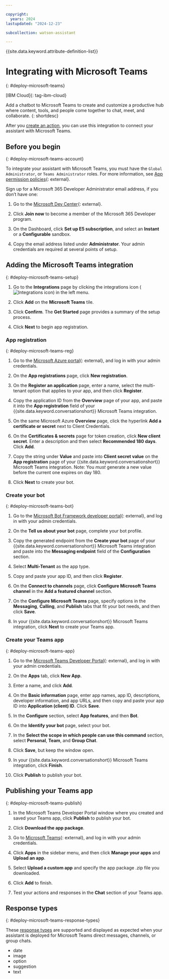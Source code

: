 ```yaml
---

copyright:
  years: 2024
lastupdated: "2024-12-23"

subcollection: watson-assistant

---
```


{{site.data.keyword.attribute-definition-list}}

# Integrating with Microsoft Teams
{: #deploy-microsoft-teams}

[IBM Cloud]{: tag-ibm-cloud}

Add a chatbot to Microsoft Teams to create and customize a productive hub where content, tools, and people come together to chat, meet, and collaborate. 
{: shortdesc}

After you [create an action](/docs/watson-assistant?topic=watson-assistant-build-actions-overview), you can use this integration to connect your assistant with Microsoft Teams.

## Before you begin
{: #deploy-microsoft-teams-account}

To integrate your assistant with Microsoft Teams, you must have the `Global Administrator`, or `Teams Administrator` roles. For more information, see [App permission policies](https://learn.microsoft.com/en-us/microsoftteams/teams-app-permission-policies){: external}.

Sign up for a Microsoft 365 Developer Administrator email address, if you don’t have one:

1.  Go to the [Microsoft Dev Center](https://developer.microsoft.com/en-us/microsoft-365/dev-program){: external}.

1.  Click **Join now** to become a member of the Microsoft 365 Developer program.

1.  On the Dashboard, click **Set up E5 subscription**, and select an **Instant** or a **Configurable** sandbox.

1. Copy the email address listed under **Administrator**. Your admin credentials are required at several points of setup.

## Adding the Microsoft Teams integration
{: #deploy-microsoft-teams-setup}

1. Go to the **Integrations** page by clicking the integrations icon (![Integrations icon](images/integrations-icon.png)) in the left menu.

1. Click **Add** on the **Microsoft Teams** tile.

1. Click **Confirm**. The **Get Started** page provides a summary of the setup process.

1. Click **Next** to begin app registration.

### App registration 
{: #deploy-microsoft-teams-reg}

1. Go to the [Microsoft Azure portal](https://portal.azure.com/){: external}, and log in with your admin credentials.

1. On the **App registrations** page, click **New registration**. 

1. On the **Register an application** page, enter a name, select the multi-tenant option that applies to your app, and then click **Register**.

1. Copy the application ID from the **Overview** page of your app, and paste it into the **App registration** field of your {{site.data.keyword.conversationshort}} Microsoft Teams integration.

1. On the same Microsoft Azure **Overview** page, click the hyperlink **Add a certificate or secret** next to Client Credentials. 

1. On the **Certificates & secrets** page for token creation, click **New client secret**. Enter a description and then select **Recommended 180 days**. Click **Add**.

1. Copy the string under **Value** and paste into **Client secret value** on the **App registration** page of your {{site.data.keyword.conversationshort}} Microsoft Teams integration. Note: You *must* generate a new value before the current one expires on day 180.

1. Click **Next** to create your bot.

### Create your bot
{: #deploy-microsoft-teams-bot}

1. Go to the [Microsoft Bot Framework developer portal](https://dev.botframework.com/bots/new){: external}, and log in with your admin credentials.

1. On the **Tell us about your bot** page, complete your bot profile. 

1. Copy the generated endpoint from the **Create your bot** page of your {{site.data.keyword.conversationshort}} Microsoft Teams integration and paste into the **Messaging endpoint** field of the **Configuration** section.

1. Select **Multi-Tenant** as the app type. 

1. Copy and paste your app ID, and then click **Register**.

1. On the **Connect to channels** page, click **Configure Microsoft Teams channel** in the **Add a featured channel** section.

1. On the **Configure Microsoft Teams** page, specify options in the **Messaging**, **Calling**, and **Publish** tabs that fit your bot needs, and then click **Save**.

1. In your {{site.data.keyword.conversationshort}} Microsoft Teams integration, click **Next** to create your Teams app.

### Create your Teams app
{: #deploy-microsoft-teams-app}

1. Go to the [Microsoft Teams Developer Portal](https://dev.teams.microsoft.com/home){: external}, and log in with your admin credentials.

1. On the **Apps** tab, click **New App**. 

1. Enter a name, and click **Add**. 

1. On the **Basic information** page, enter app names, app ID, descriptions, developer information, and app URLs, and then copy and paste your app ID into **Application (client) ID**. Click **Save**.

1. In the **Configure** section, select **App features**, and then **Bot**. 

1. On the **Identify your bot** page, select your bot. 

1. In the **Select the scope in which people can use this command** section, select **Personal**, **Team**, and **Group Chat**.

1. Click **Save**, but keep the window open.

1. In your {{site.data.keyword.conversationshort}}  Microsoft Teams integration, click **Finish**.

1. Click **Publish** to publish your bot. 

## Publishing your Teams app
{: #deploy-microsoft-teams-publish}

1. In the Microsoft Teams Developer Portal window where you created and saved your Teams app, click **Publish** to publish your bot.

1. Click **Download the app package**.

1. Go to [Microsoft Teams](https://teams.microsoft.com/v2/){: external}, and log in with your admin credentials.

1. Click **Apps** in the sidebar menu, and then click **Manage your apps** and **Upload an app**. 

1. Select **Upload a custom app** and specify the app package .zip file you downloaded. 

1. Click **Add** to finish.

1. Test your actions and responses in the **Chat** section of your Teams app.

## Response types
{: #deploy-microsoft-teams-response-types}

These [response types](/docs/watson-assistant?topic=watson-assistant-respond) are supported and displayed as expected when your assistant is deployed for Microsoft Teams direct messages, channels, or group chats.

- date
- image
- option
- suggestion
- text 
